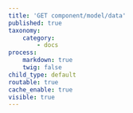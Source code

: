 ```yaml
---
title: 'GET component/model/data'
published: true
taxonomy:
    category:
        - docs
process:
    markdown: true
    twig: false
child_type: default
routable: true
cache_enable: true
visible: true
---
```


